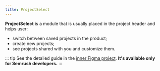 ```yaml
---
title: ProjectSelect
---
```


**ProjectSelect** is a module that is usually placed in the project header and helps user:

- switch between saved projects in the product;
- create new projects;
- see projects shared with you and customize them.

::: tip
See the detailed guide in the [inner Figma project](https://www.figma.com/file/EWdX1ly5KsoNu8sywYJdKk/?node-id=134%3A123098). **It's available only for Semrush developers.**
:::
